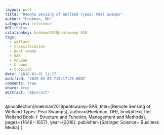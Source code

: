 ```yaml
---
layout: post
title: "Remote Sensing of Wetland Types: Peat Swamps"
author: "Hoekman, DH"
categories: reference
DOI: False
citationkey: hoekman2018peatswamp-SAR
tags:
  - wetland
  - classification
  - peat swamp
  - SAR
  - PALSAR
  - L-band
  - tropical
date: '2018-01-01 11:27'
modified: '2020-03-03 T18:17:25.000Z'
comments: true
share: true
abstract: "Abstract"
---
```

@incollection{hoekman2018peatswamp-SAR,
  title={Remote Sensing of Wetland Types: Peat Swamps},
  author={Hoekman, DH},
  booktitle={The Wetland Book: I: Structure and Function, Management and Methods},
  pages={1649--1657},
  year={2018},
  publisher={Springer Science+ Business Media}
}
